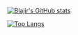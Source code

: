 [![Blajir's GitHub stats](https://github-readme-stats.vercel.app/api?username=blajir)](https://github.com/blajir/github-readme-stats)

[![Top Langs](https://github-readme-stats.vercel.app/api/top-langs/?username=blajir)](https://github.com/blajir/github-readme-stats)
